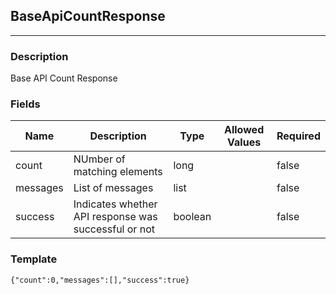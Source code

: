 ## BaseApiCountResponse
---
### Description
Base API Count Response
### Fields
| Name | Description | Type | Allowed Values | Required |
| ---- | ----------- | ---- | -------------- | -------- |
| count | NUmber of matching elements | long |  | false |
| messages | List of messages | list |  | false |
| success | Indicates whether API response was successful or not | boolean |  | false |
### Template
```
{"count":0,"messages":[],"success":true}
```
